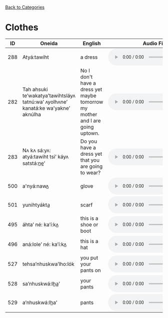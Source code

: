[Back to Categories](../index.md)

# Clothes

| ID | Oneida | English | Audio File |
|---|---|---|---|
| 288 | Atyá:tawiht | a dress | <audio src="../audio/288.mp3" controls></audio> |
| 282 | Tah ahsuki te’wakatya’tawihtsláyʌ tatnú:wa’ ʌyolhʌne’ kanatá:ke wa’yakne’ aknúlha | No I don't have a dress yet maybe tomorrow my mother and I are going uptown. | <audio src="../audio/282.mp3" controls></audio> |
| 283 | Nʌ kʌ sá:yʌ: atyá:tawiht tsi’ káyʌ satstá:n̲e̲’ | Do you have a dress yet that you are going to wear? | <audio src="../audio/283.mp3" controls></audio> |
| 500 | a'nyá:nawʌ̲ | glove | <audio src="../audio/500.mp3" controls></audio> |
| 501 | yunihtyákta̲ | scarf | <audio src="../audio/501.mp3" controls></audio> |
| 495 | áhta’ né: ka’í:kʌ̲ | this is a shoe or boot | <audio src="../audio/495.mp3" controls></audio> |
| 496 | aná:lole’ né: ka’í:kʌ̲ | this is a hat | <audio src="../audio/496.mp3" controls></audio> |
| 527 | tehsa’nhuskwa’lho:lók | you put your pants on | <audio src="../audio/527.mp3" controls></audio> |
| 528 | sa’nhuskwá:lh̲a̲’ | your pants | <audio src="../audio/528.mp3" controls></audio> |
| 529 | a’nhuskwá:lh̲a’ | pants | <audio src="../audio/529.mp3" controls></audio> |